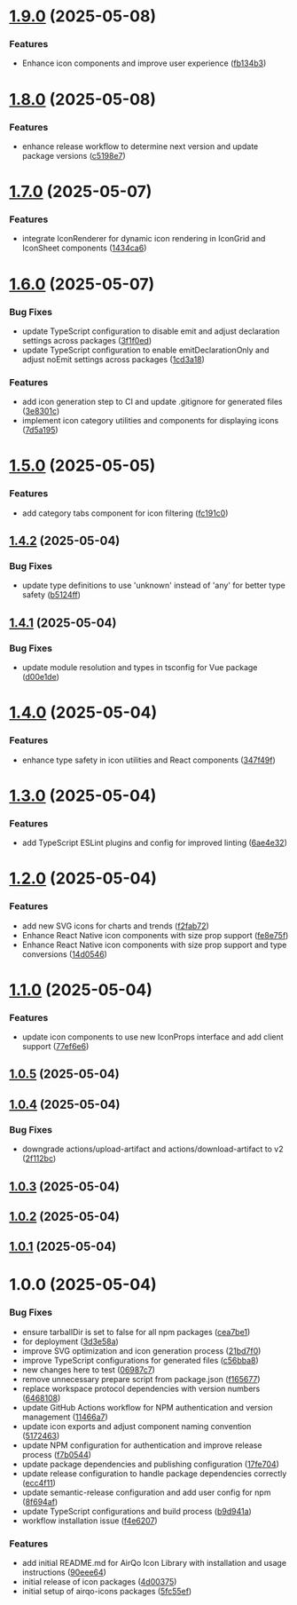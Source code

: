 # [1.9.0](https://github.com/OchiengPaul442/airqo-icon-library-min/compare/v1.8.0...v1.9.0) (2025-05-08)


### Features

* Enhance icon components and improve user experience ([fb134b3](https://github.com/OchiengPaul442/airqo-icon-library-min/commit/fb134b3ab0d8381b2ee0e439548df5d49cf2b426))

# [1.8.0](https://github.com/OchiengPaul442/airqo-icon-library-min/compare/v1.7.0...v1.8.0) (2025-05-08)


### Features

* enhance release workflow to determine next version and update package versions ([c5198e7](https://github.com/OchiengPaul442/airqo-icon-library-min/commit/c5198e701624295e1c5a4db5621fcab8e2a602be))

# [1.7.0](https://github.com/OchiengPaul442/airqo-icon-library-min/compare/v1.6.0...v1.7.0) (2025-05-07)


### Features

* integrate IconRenderer for dynamic icon rendering in IconGrid and IconSheet components ([1434ca6](https://github.com/OchiengPaul442/airqo-icon-library-min/commit/1434ca6b77224784b9c9cdd0a1a240203fe7e82e))

# [1.6.0](https://github.com/OchiengPaul442/airqo-icon-library-min/compare/v1.5.0...v1.6.0) (2025-05-07)


### Bug Fixes

* update TypeScript configuration to disable emit and adjust declaration settings across packages ([3f1f0ed](https://github.com/OchiengPaul442/airqo-icon-library-min/commit/3f1f0eda21f0c80f74b3f30a587be58cdbdbb20d))
* update TypeScript configuration to enable emitDeclarationOnly and adjust noEmit settings across packages ([1cd3a18](https://github.com/OchiengPaul442/airqo-icon-library-min/commit/1cd3a1825b95c928ecc19c72671e44a28ba69ba6))


### Features

* add icon generation step to CI and update .gitignore for generated files ([3e8301c](https://github.com/OchiengPaul442/airqo-icon-library-min/commit/3e8301c63b456337202ee9ccb2fa653a665aca21))
* implement icon category utilities and components for displaying icons ([7d5a195](https://github.com/OchiengPaul442/airqo-icon-library-min/commit/7d5a195fc61f6920e688de42402dd61251684954))

# [1.5.0](https://github.com/OchiengPaul442/airqo-icon-library-min/compare/v1.4.2...v1.5.0) (2025-05-05)


### Features

* add category tabs component for icon filtering ([fc191c0](https://github.com/OchiengPaul442/airqo-icon-library-min/commit/fc191c0918c613bfb74d86e2c0f34c74a337e530))

## [1.4.2](https://github.com/OchiengPaul442/airqo-icon-library-min/compare/v1.4.1...v1.4.2) (2025-05-04)


### Bug Fixes

* update type definitions to use 'unknown' instead of 'any' for better type safety ([b5124ff](https://github.com/OchiengPaul442/airqo-icon-library-min/commit/b5124ff8efa4d7cfaed1d2748480bfb0d8d91f47))

## [1.4.1](https://github.com/OchiengPaul442/airqo-icon-library-min/compare/v1.4.0...v1.4.1) (2025-05-04)


### Bug Fixes

* update module resolution and types in tsconfig for Vue package ([d00e1de](https://github.com/OchiengPaul442/airqo-icon-library-min/commit/d00e1de189b4693ee9c34c9346edcc41345604fd))

# [1.4.0](https://github.com/OchiengPaul442/airqo-icon-library-min/compare/v1.3.0...v1.4.0) (2025-05-04)


### Features

* enhance type safety in icon utilities and React components ([347f49f](https://github.com/OchiengPaul442/airqo-icon-library-min/commit/347f49f8df571929e9e8e937c4fea7cabebea2d8))

# [1.3.0](https://github.com/OchiengPaul442/airqo-icon-library-min/compare/v1.2.0...v1.3.0) (2025-05-04)


### Features

* add TypeScript ESLint plugins and config for improved linting ([6ae4e32](https://github.com/OchiengPaul442/airqo-icon-library-min/commit/6ae4e328b9ae4d7397506d4c9789f87e5ce4b4b2))

# [1.2.0](https://github.com/OchiengPaul442/airqo-icon-library-min/compare/v1.1.0...v1.2.0) (2025-05-04)


### Features

* add new SVG icons for charts and trends ([f2fab72](https://github.com/OchiengPaul442/airqo-icon-library-min/commit/f2fab72a0b99ff88e9f4fef9eeed609fc2b57aae))
* Enhance React Native icon components with size prop support ([fe8e75f](https://github.com/OchiengPaul442/airqo-icon-library-min/commit/fe8e75f38358c6bdb4448b33767e4e1f8e73c577))
* Enhance React Native icon components with size prop support and type conversions ([14d0546](https://github.com/OchiengPaul442/airqo-icon-library-min/commit/14d054695c42db9250d7e5a5ec5bb1d43f8c193a))

# [1.1.0](https://github.com/OchiengPaul442/airqo-icon-library-min/compare/v1.0.5...v1.1.0) (2025-05-04)


### Features

* update icon components to use new IconProps interface and add client support ([77ef6e6](https://github.com/OchiengPaul442/airqo-icon-library-min/commit/77ef6e61a386da3d7c7dc8f3b160b0571f1d7492))

## [1.0.5](https://github.com/OchiengPaul442/airqo-icon-library-min/compare/v1.0.4...v1.0.5) (2025-05-04)

## [1.0.4](https://github.com/OchiengPaul442/airqo-icon-library-min/compare/v1.0.3...v1.0.4) (2025-05-04)


### Bug Fixes

* downgrade actions/upload-artifact and actions/download-artifact to v2 ([2f112bc](https://github.com/OchiengPaul442/airqo-icon-library-min/commit/2f112bcc32ae40245b59a521999c266b5b7f927d))

## [1.0.3](https://github.com/OchiengPaul442/airqo-icon-library-min/compare/v1.0.2...v1.0.3) (2025-05-04)

## [1.0.2](https://github.com/OchiengPaul442/airqo-icon-library-min/compare/v1.0.1...v1.0.2) (2025-05-04)

## [1.0.1](https://github.com/OchiengPaul442/airqo-icon-library-min/compare/v1.0.0...v1.0.1) (2025-05-04)

# 1.0.0 (2025-05-04)


### Bug Fixes

* ensure tarballDir is set to false for all npm packages ([cea7be1](https://github.com/OchiengPaul442/airqo-icon-library-min/commit/cea7be10602febd9c9ed53533785d78c66710cc4))
* for deployment ([3d3e58a](https://github.com/OchiengPaul442/airqo-icon-library-min/commit/3d3e58ab614a48013c22dc41a00152919fbada9a))
* improve SVG optimization and icon generation process ([21bd7f0](https://github.com/OchiengPaul442/airqo-icon-library-min/commit/21bd7f0986bf21328ea04ab32a69a0b1bdd40ef3))
* improve TypeScript configurations for generated files ([c56bba8](https://github.com/OchiengPaul442/airqo-icon-library-min/commit/c56bba8d542028d01ca58ac8d8d1da6014db806b))
* new changes here to test ([06987c7](https://github.com/OchiengPaul442/airqo-icon-library-min/commit/06987c721f870ce86c1519ce724a9c4ae8cfab72))
* remove unnecessary prepare script from package.json ([f165677](https://github.com/OchiengPaul442/airqo-icon-library-min/commit/f165677b603519c64f69832199293d91016fd956))
* replace workspace protocol dependencies with version numbers ([6468108](https://github.com/OchiengPaul442/airqo-icon-library-min/commit/646810829d5c8d5ed6f710e453fbde30cd9c21e4))
* update GitHub Actions workflow for NPM authentication and version management ([11466a7](https://github.com/OchiengPaul442/airqo-icon-library-min/commit/11466a7c87346c1f747bd227b147d67a4d40f5c4))
* update icon exports and adjust component naming convention ([5172463](https://github.com/OchiengPaul442/airqo-icon-library-min/commit/5172463c9dea6b40dc583dde3d488b04b9b2d9b3))
* update NPM configuration for authentication and improve release process ([f7b0544](https://github.com/OchiengPaul442/airqo-icon-library-min/commit/f7b0544cee53df748e81266e5d29a5fc308302cb))
* update package dependencies and publishing configuration ([17fe704](https://github.com/OchiengPaul442/airqo-icon-library-min/commit/17fe704ad6be28f6b011cbb0c4a8c0b7de1fde52))
* update release configuration to handle package dependencies correctly ([ecc4f11](https://github.com/OchiengPaul442/airqo-icon-library-min/commit/ecc4f11eac2b4aeffa05ab466b56804991013ae9))
* update semantic-release configuration and add user config for npm ([8f694af](https://github.com/OchiengPaul442/airqo-icon-library-min/commit/8f694af8f69fe85630a5dc84561561881603779a))
* update TypeScript configurations and build process ([b9d941a](https://github.com/OchiengPaul442/airqo-icon-library-min/commit/b9d941abca60aa9a20eaea92404ec43b3a52048f))
* workflow installation issue ([f4e6207](https://github.com/OchiengPaul442/airqo-icon-library-min/commit/f4e62075c09cd21014cca929af29a274a53b4a4b))


### Features

* add initial README.md for AirQo Icon Library with installation and usage instructions ([90eee64](https://github.com/OchiengPaul442/airqo-icon-library-min/commit/90eee647ec0fe7c7608feafa43cec7ec3ef51d01))
* initial release of icon packages ([4d00375](https://github.com/OchiengPaul442/airqo-icon-library-min/commit/4d00375ca4034e22bcc3cd1698fc99ad05abd04d))
* initial setup of airqo-icons packages ([5fc55ef](https://github.com/OchiengPaul442/airqo-icon-library-min/commit/5fc55ef2168d05797d6cfefc57b6a06592aeba77))
